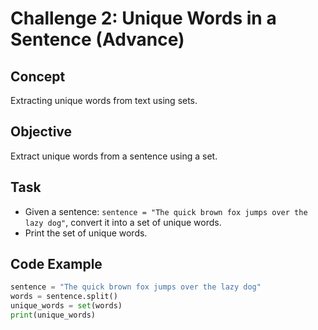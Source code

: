 # Challenge 2: Unique Words in a Sentence (Advance)

## Concept  
Extracting unique words from text using sets.

## Objective  
Extract unique words from a sentence using a set.

## Task  
- Given a sentence: `sentence = "The quick brown fox jumps over the lazy dog"`, convert it into a set of unique words.
- Print the set of unique words.

## Code Example
```python
sentence = "The quick brown fox jumps over the lazy dog"
words = sentence.split()
unique_words = set(words)
print(unique_words)
